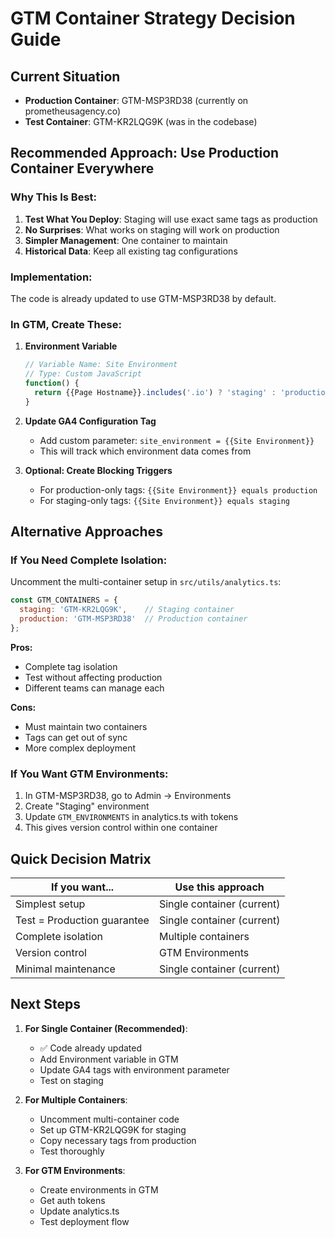 # GTM Container Strategy Decision Guide

## Current Situation
- **Production Container**: GTM-MSP3RD38 (currently on prometheusagency.co)
- **Test Container**: GTM-KR2LQG9K (was in the codebase)

## Recommended Approach: Use Production Container Everywhere

### Why This Is Best:
1. **Test What You Deploy**: Staging will use exact same tags as production
2. **No Surprises**: What works on staging will work on production
3. **Simpler Management**: One container to maintain
4. **Historical Data**: Keep all existing tag configurations

### Implementation:
The code is already updated to use GTM-MSP3RD38 by default.

### In GTM, Create These:

1. **Environment Variable**
   ```javascript
   // Variable Name: Site Environment
   // Type: Custom JavaScript
   function() {
     return {{Page Hostname}}.includes('.io') ? 'staging' : 'production';
   }
   ```

2. **Update GA4 Configuration Tag**
   - Add custom parameter: `site_environment = {{Site Environment}}`
   - This will track which environment data comes from

3. **Optional: Create Blocking Triggers**
   - For production-only tags: `{{Site Environment}} equals production`
   - For staging-only tags: `{{Site Environment}} equals staging`

## Alternative Approaches

### If You Need Complete Isolation:

Uncomment the multi-container setup in `src/utils/analytics.ts`:

```javascript
const GTM_CONTAINERS = {
  staging: 'GTM-KR2LQG9K',    // Staging container
  production: 'GTM-MSP3RD38'  // Production container
};
```

**Pros:**
- Complete tag isolation
- Test without affecting production
- Different teams can manage each

**Cons:**
- Must maintain two containers
- Tags can get out of sync
- More complex deployment

### If You Want GTM Environments:

1. In GTM-MSP3RD38, go to Admin → Environments
2. Create "Staging" environment
3. Update `GTM_ENVIRONMENTS` in analytics.ts with tokens
4. This gives version control within one container

## Quick Decision Matrix

| If you want... | Use this approach |
|----------------|-------------------|
| Simplest setup | Single container (current) |
| Test = Production guarantee | Single container (current) |
| Complete isolation | Multiple containers |
| Version control | GTM Environments |
| Minimal maintenance | Single container (current) |

## Next Steps

1. **For Single Container (Recommended)**:
   - ✅ Code already updated
   - Add Environment variable in GTM
   - Update GA4 tags with environment parameter
   - Test on staging

2. **For Multiple Containers**:
   - Uncomment multi-container code
   - Set up GTM-KR2LQG9K for staging
   - Copy necessary tags from production
   - Test thoroughly

3. **For GTM Environments**:
   - Create environments in GTM
   - Get auth tokens
   - Update analytics.ts
   - Test deployment flow 